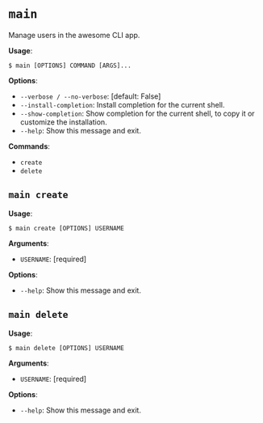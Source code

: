 # `main`

Manage users in the awesome CLI app.

**Usage**:

```console
$ main [OPTIONS] COMMAND [ARGS]...
```

**Options**:

* `--verbose / --no-verbose`: [default: False]
* `--install-completion`: Install completion for the current shell.
* `--show-completion`: Show completion for the current shell, to copy it or customize the installation.
* `--help`: Show this message and exit.

**Commands**:

* `create`
* `delete`

## `main create`

**Usage**:

```console
$ main create [OPTIONS] USERNAME
```

**Arguments**:

* `USERNAME`: [required]

**Options**:

* `--help`: Show this message and exit.

## `main delete`

**Usage**:

```console
$ main delete [OPTIONS] USERNAME
```

**Arguments**:

* `USERNAME`: [required]

**Options**:

* `--help`: Show this message and exit.

